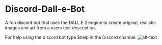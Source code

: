 # Discord-Dall-e-Bot

A fun discord bot that uses the DALL.E 2 engine to create original, realistic images and art from a users text description.

For help using the discord bot type $help in the Discord channel:
![alt-text](https://github.com/w0ngja/Discord-Dalle-Bot/blob/main/readme_misc/readme_help_command.PNG)

